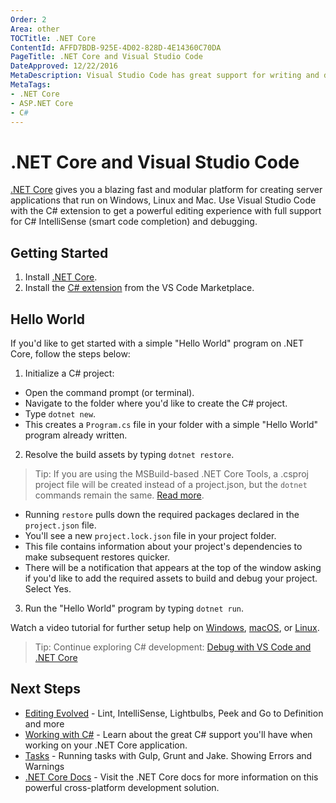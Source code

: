 ```yaml
---
Order: 2
Area: other
TOCTitle: .NET Core
ContentId: AFFD7BDB-925E-4D02-828D-4E14360C70DA
PageTitle: .NET Core and Visual Studio Code
DateApproved: 12/22/2016
MetaDescription: Visual Studio Code has great support for writing and debugging .NET Core applications.
MetaTags:
- .NET Core
- ASP.NET Core
- C#
---
```


# .NET Core and Visual Studio Code

[.NET Core](https://docs.microsoft.com/en-us/dotnet/articles/welcome) gives you a blazing fast and modular platform for creating server applications that run on Windows, Linux and Mac. Use Visual Studio Code with the C# extension to get a powerful editing experience with full support for C# IntelliSense (smart code completion) and debugging.

## Getting Started

1. Install [.NET Core](https://microsoft.com/net/core).
2. Install the [C# extension](https://marketplace.visualstudio.com/items?itemName=ms-vscode.csharp) from the VS Code Marketplace.

## Hello World

If you'd like to get started with a simple "Hello World" program on .NET Core, follow the steps below:

1. Initialize a C# project:

  * Open the command prompt (or terminal).
  * Navigate to the folder where you'd like to create the C# project.
  * Type `dotnet new`.
  * This creates a `Program.cs` file in your folder with a simple "Hello World" program already written.

2. Resolve the build assets by typing `dotnet restore`.

> Tip: If you are using the MSBuild-based .NET Core Tools, a .csproj project file will be created instead of a project.json, but the `dotnet` commands remain the same. [Read more](https://blogs.msdn.microsoft.com/dotnet/2016/11/16/announcing-net-core-tools-msbuild-alpha/).

  * Running `restore` pulls down the required packages declared in the `project.json` file.
  * You'll see a new `project.lock.json` file in your project folder.
  * This file contains information about your project's dependencies to make subsequent restores quicker.
  * There will be a notification that appears at the top of the window asking if you'd like to add the required assets to build and debug your project. Select Yes.

3. Run the "Hello World" program by typing `dotnet run`.

Watch a video tutorial for further setup help on [Windows](https://channel9.msdn.com/Blogs/dotnet/Get-started-with-VS-Code-using-CSharp-and-NET-Core), [macOS](https://channel9.msdn.com/Blogs/dotnet/Get-started-with-VS-Code-using-CSharp-and-NET-Core-on-MacOS), or [Linux](https://channel9.msdn.com/Blogs/dotnet/Get-started-with-VS-Code-Csharp-dotnet-Core-Ubuntu).

> Tip: Continue exploring C# development: [Debug with VS Code and .NET Core](https://docs.microsoft.com/en-us/dotnet/articles/csharp/getting-started/with-visual-studio-code#debug)

## Next Steps

* [Editing Evolved](/docs/editor/editingevolved.md) - Lint, IntelliSense, Lightbulbs, Peek and Go to Definition and more
* [Working with C#](/docs/languages/csharp.md) - Learn about the great C# support you'll have when working on your .NET Core application.
* [Tasks](/docs/editor/tasks.md) - Running tasks with Gulp, Grunt and Jake.  Showing Errors and Warnings
* [.NET Core Docs](https://docs.microsoft.com/en-us/dotnet/articles/core/) - Visit the .NET Core docs for more information on this powerful cross-platform development solution.